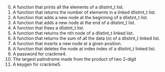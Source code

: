 0.  A function that prints all the elements of a dlistint_t list.
1.  A function that returns the number of elements in a linked dlistint_t list.
2.  A function that adds a new node at the beginning of a dlistint_t list.
3.  A function that adds a new node at the end of a dlistint_t list. 
4.  A function that frees a dlistint_t list.
5.  A function that returns the nth node of a dlistint_t linked list.
6.  A function that returns the sum of all the data (n) of a dlistint_t linked list.
7.  A function that inserts a new node at a given position.
8.  A function that deletes the node at index index of a dlistint_t linked list.
9.  A password for crackme4.
10. The largest palindrome made from the product of two 2-digit
11. A keygen for crackme5.

